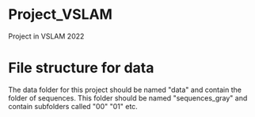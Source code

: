 # Project_VSLAM
 Project in VSLAM 2022

 # File structure for data
 The data folder for this project should be named "data" and contain the folder of sequences. This folder should be named "sequences_gray" and contain subfolders called "00" "01" etc. 
